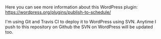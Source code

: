 Here you can see more information about this WordPress plugin:
https://wordpress.org/plugins/publish-to-schedule/

I'm using Git and Travis CI to deploy it to WordPress using SVN.
Anytime I push to this repository on Github the SVN on WordPress will be updated too.
